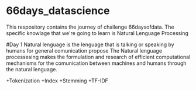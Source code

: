 # 66days_datascience
This respository contains the journey of challenge 66daysofdata. The specific knowlage that we're going to learn is Natural Lenguage Processing


#Day 1
Natural lenguage is the lenguage that is talking or speaking by humans for general comunication propose
The Natural lenguage processesing makes the formulation and research of efficient computational mechanisms for the comunication between machines and humans through the natural lenguage. 

+Tokenization
+Index
+Stemming
+TF-IDF

